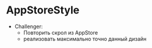 # AppStoreStyle
    
- Challenger:
    - Повторить скрол из AppStore
    - реализовать максимально точно данный дизайн
